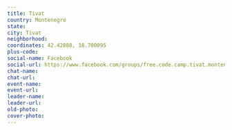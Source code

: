 ```yaml
---
title: Tivat
country: Montenegro
state: 
city: Tivat
neighborhood: 
coordinates: 42.42888, 18.700095
plus-code:
social-name: Facebook
social-url: https://www.facebook.com/groups/free.code.camp.tivat.montenegro
chat-name:
chat-url:
event-name:
event-url:
leader-name:
leader-url:
old-photo: 
cover-photo:
---
```

